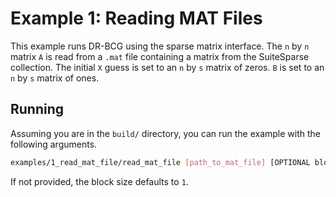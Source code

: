 # Example 1: Reading MAT Files

This example runs DR-BCG using the sparse matrix interface. The `n` by `n` matrix `A` is read from a `.mat` file containing a matrix from the SuiteSparse collection. The initial `X` guess is set to an `n` by `s` matrix of zeros. `B` is set to an `n` by `s` matrix of ones.

## Running

Assuming you are in the `build/` directory, you can run the example with the following arguments.

```bash
examples/1_read_mat_file/read_mat_file [path_to_mat_file] [OPTIONAL block_size]
```

If not provided, the block size defaults to `1`.